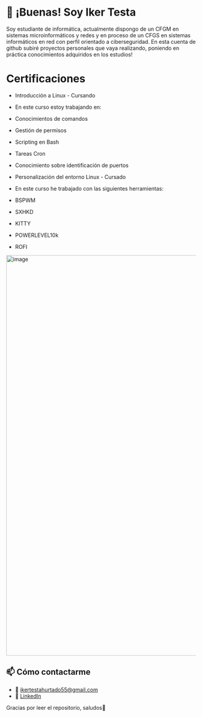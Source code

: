 # 👋 ¡Buenas! Soy Iker Testa

Soy estudiante de informática, actualmente dispongo de un CFGM en sistemas microinformáticos y redes y en proceso de un CFGS en sistemas informáticos en red con perfil orientado a ciberseguridad.
En esta cuenta de github subiré proyectos personales que vaya realizando, poniendo en práctica conocimientos adquiridos en los estudios!

# Certificaciones

- Introducción a Linux - Cursando
- En este curso estoy trabajando en:
- Conocimientos de comandos
- Gestión de permisos
- Scripting en Bash
- Tareas Cron
- Conocimiento sobre identificación de puertos

  
- Personalización del entorno Linux - Cursado
- En este curso he trabajado con las siguientes herramientas:
- BSPWM
- SXHKD
- KITTY
- POWERLEVEL10k
- ROFI
<img width="1601" height="1066" alt="image" src="https://github.com/user-attachments/assets/06c7f503-b09f-4282-8f32-b2e8d0b3622e" />



## 📫 Cómo contactarme

- 📧 ikertestahurtado55@gmail.com
- 💼 [LinkedIn](https://www.linkedin.com/in/iker-testa-hurtado-33948233b/)

Gracias por leer el repositorio, saludos🫡
